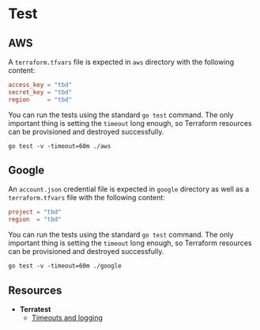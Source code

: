# Test

## AWS

A `terraform.tfvars` file is expected in `aws` directory with the following content:

```toml
access_key = "tbd"
secret_key = "tbd"
region     = "tbd"
```

You can run the tests using the standard `go test` command.
The only important thing is setting the `timeout` long enough, so Terraform resources can be provisioned and destroyed successfully.

    go test -v -timeout=60m ./aws

## Google

An `account.json` credential file is expected in `google` directory as well as a `terraform.tfvars` file with the following content:

```toml
project = "tbd"
region  = "tbd"
```

You can run the tests using the standard `go test` command.
The only important thing is setting the `timeout` long enough, so Terraform resources can be provisioned and destroyed successfully.

    go test -v -timeout=60m ./google

## Resources

  - **Terratest**
    - [Timeouts and logging](https://terratest.gruntwork.io/docs/testing-best-practices/timeouts-and-logging)
